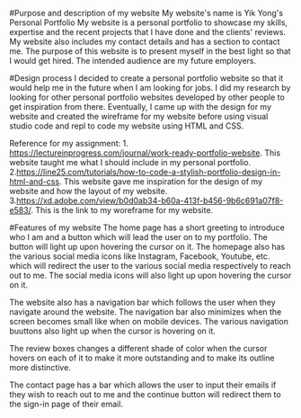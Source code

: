 #Purpose and description of my website
My website's name is Yik Yong's Personal Portfolio
My website is a personal portfolio to showcase my skills, expertise and the recent projects that I have done and the clients' reviews. My website also includes my contact details and has a section to contact me. The purpose of this website is to present myself in the best light so that I would get hired. 
The intended audience are my future employers.

#Design process
I decided to create a personal portfolio website so that it would help me in the future when I am looking for jobs. I did my research by looking for other personal portfolio websites developed by other people to get inspiration from there. Eventually, I came up with the design for my website and created the wireframe for my website before using visual studio code and repl to code my website using HTML and CSS.

Reference for my assignment: 1. https://lectureinprogress.com/journal/work-ready-portfolio-website. This website taught me what I should include in my personal portfolio.
2.https://line25.com/tutorials/how-to-code-a-stylish-portfolio-design-in-html-and-css. This website gave me inspiration for the design of my website and how the layout of my website.
3.https://xd.adobe.com/view/b0d0ab34-b60a-413f-b456-9b6c691a07f8-e583/. This is the link to my woreframe for my website.

#Features of my website
The home page has a short greeting to introduce who I am and a button which will lead the user on to my portfolio. The button will light up upon hovering the cursor on it. The homepage also has the various social media icons like Instagram, Facebook, Youtube, etc. which will redirect the user to the various social media respectively to reach out to me. The social media icons will also light up upon hovering the cursor on it.

The website also has a navigation bar which follows the user when they navigate around the website. The navigation bar also minimizes when the screen becomes small like when on mobile devices. The various navigation buuttons also light up when the cursor is hovering on it.

The review boxes changes a different shade of color when the cursor hovers on each of it to make it more outstanding and to make its outline more distinctive.

The contact page has a bar which allows the user to input their emails if they wish to reach out to me and the continue button will redirect them to the sign-in page of their email.



